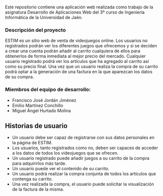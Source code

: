 Este repositorio contiene una aplicación web realizada como trabajo de la asignatura Desarrollo de Aplicaciones Web del 3º curso de Ingeniería Informática de la Universidad de Jaén.

### Descripción del proyecto
 ESTIM es un sitio web de venta de videojuegos online. Los usuarios no registrados podrán ver los diferentes juegos que ofrecemos y si se deciden a crear una cuenta podrán añadir al carrito cualquiera de ellos para obtenerlos de forma inmediata al mejor precio del mercado. Cualquier usuario registrado podrá ver los artículos que ha agregado al carrito así como su precio final. Una vez que un usuario realiza la compra de su carrito podrá optar a la generación de una factura en la que aparezcan los datos de su compra.
 
### Miembros del equipo de desarrollo:
- Francisco José Jordán Jiménez
- Emilio Martínez Conchillo
- Miguel Ángel Hurtado Molina

## Historias de usuario
- Un usuario debe ser capaz de registrarse con sus datos personales en la página de ESTIM.
- Los usuarios, tanto registrados como no, deben ser capaces de acceder a los datos de todos los videojuegos que se ofrecen.
- Un usuario registrado puede añadir juegos a su carrito de la compra para adquirirlos más tarde.
- Un usuario puede ver el contenido de su carrito.
- Un usuario podrá realizar la compra conjunta de todos los artículos que contenga su carrito.
- Una vez realizada la compra, el usuario puede solicitar la visualización de la factura de la misma.